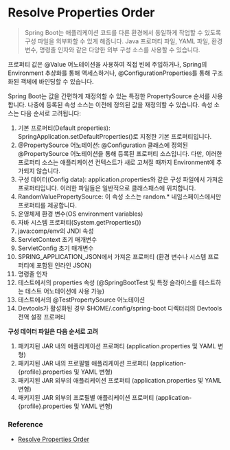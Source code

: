 # Resolve Properties Order

> Spring Boot는 애플리케이션 코드를 다른 환경에서 동일하게 작업할 수 있도록 구성 파일을 외부화할 수 있게 해줍니다. Java 프로퍼티 파일, YAML 파일, 환경 변수, 명령줄 인자와 같은 다양한 외부 구성 소스를 사용할 수 있습니다.

프로퍼티 값은 @Value 어노테이션을 사용하여 직접 빈에 주입하거나, Spring의 Environment 추상화를 통해 액세스하거나, @ConfigurationProperties를 통해 구조화된 객체에 바인딩할 수 있습니다.

Spring Boot는 값을 간편하게 재정의할 수 있는 특정한 PropertySource 순서를 사용합니다. 나중에 등록된 속성 소스는 이전에 정의된 값을 재정의할 수 있습니다. 속성 소스는 다음 순서로 고려됩니다:

1. 기본 프로퍼티(Default properties): SpringApplication.setDefaultProperties()로 지정한 기본 프로퍼티입니다.
2. @PropertySource 어노테이션: @Configuration 클래스에 정의된 @PropertySource 어노테이션을 통해 등록된 프로퍼티 소스입니다. 다만, 이러한 프로퍼티 소스는 애플리케이션 컨텍스트가 새로 고쳐질 때까지 Environment에 추가되지 않습니다.
3. 구성 데이터(Config data): application.properties와 같은 구성 파일에서 가져온 프로퍼티입니다. 이러한 파일들은 일반적으로 클래스패스에 위치합니다.
4. RandomValuePropertySource: 이 속성 소스는 random.* 네임스페이스에서만 프로퍼티를 제공합니다.
5. 운영체제 환경 변수(OS environment variables)
6. 자바 시스템 프로퍼티(System.getProperties())
7. java:comp/env의 JNDI 속성
8. ServletContext 초기 매개변수
9. ServletConfig 초기 매개변수
10. SPRING_APPLICATION_JSON에서 가져온 프로퍼티 (환경 변수나 시스템 프로퍼티에 포함된 인라인 JSON)
11. 명령줄 인자
12. 테스트에서의 properties 속성 (@SpringBootTest 및 특정 슬라이스를 테스트하는 테스트 어노테이션에 사용 가능)
13. 테스트에서의 @TestPropertySource 어노테이션
14. Devtools가 활성화된 경우 $HOME/.config/spring-boot 디렉터리의 Devtools 전역 설정 프로퍼티

**구성 데이터 파일은 다음 순서로 고려**

1. 패키지된 JAR 내의 애플리케이션 프로퍼티 (application.properties 및 YAML 변형)
2. 패키지된 JAR 내의 프로필별 애플리케이션 프로퍼티 (application-{profile}.properties 및 YAML 변형)
3. 패키지된 JAR 외부의 애플리케이션 프로퍼티 (application.properties 및 YAML 변형)
4. 패키지된 JAR 외부의 프로필별 애플리케이션 프로퍼티 (application-{profile}.properties 및 YAML 변형)

### Reference

- [Resolve Properties Order](https://docs.spring.io/spring-boot/docs/current/reference/html/features.html#features.external-config)
